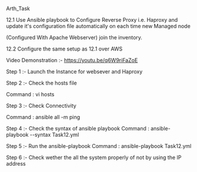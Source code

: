 Arth_Task

12.1 Use Ansible playbook to Configure Reverse Proxy i.e. Haproxy and update it's configuration file automatically on each time new Managed node

(Configured With Apache Webserver) join the inventory.

12.2 Configure the same setup as 12.1 over AWS

Video Demonstration :- https://youtu.be/q6W9riFaZoE

Step 1 :- Launch the Instance for websever and Haproxy

Step 2 :- Check the hosts file

Command : vi hosts

Step 3 :- Check Connectivity

Command : ansible all -m ping

Step 4 :- Check the syntax of ansible playbook Command : ansible-playbook --syntax Task12.yml

Step 5 :- Run the ansible-playbook Command : ansible-playbook Task12.yml

Step 6 :- Check wether the all the system properly of not by using the IP address
